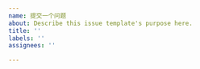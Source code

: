 ```yaml
---
name: 提交一个问题
about: Describe this issue template's purpose here.
title: ''
labels: ''
assignees: ''

---
```



